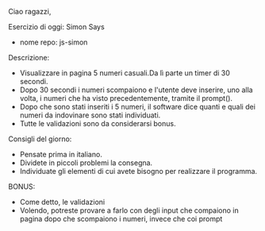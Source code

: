 Ciao ragazzi,

Esercizio di oggi: Simon Says
- nome repo: js-simon

Descrizione:
- Visualizzare in pagina 5 numeri casuali.Da lì parte un timer di 30 secondi.
- Dopo 30 secondi i numeri scompaiono e l'utente deve inserire, uno alla volta, i numeri che ha visto precedentemente, tramite il prompt().
- Dopo che sono stati inseriti i 5 numeri, il software dice quanti e quali dei numeri da indovinare sono stati individuati.
- Tutte le validazioni sono da considerarsi bonus.

Consigli del giorno:
* Pensate prima in italiano.
* Dividete in piccoli problemi la consegna.
* Individuate gli elementi di cui avete bisogno per realizzare il programma.

BONUS:
- Come detto, le validazioni
- Volendo, potreste provare a farlo con degli input che compaiono in pagina dopo che scompaiono i numeri, invece che coi prompt